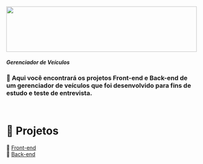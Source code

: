 # <img id="top" width="100%" height="120px" src="CRUD INFOSISTEMAS/assets/images/logo.png" align="center">

_**Gerenciador de Veículos**_

### 📌 Aqui você encontrará os projetos Front-end e Back-end de um gerenciador de veículos que foi desenvolvido para fins de estudo e teste de entrevista.

# <br>:book: Projetos

🔗 [Front-end]()<br>
🔗 [Back-end]()<br>